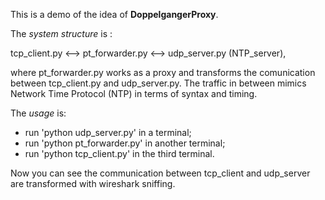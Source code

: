 This is a demo of the idea of **DoppelgangerProxy**.

The *system structure* is :

tcp_client.py  <--> pt_forwarder.py <--> udp_server.py (NTP_server), 

where pt_forwarder.py works as a proxy and transforms the comunication between tcp_client.py and udp_server.py. The traffic in between mimics Network Time Protocol (NTP) in terms of syntax and timing.

The *usage* is:
- run 'python udp_server.py' in a terminal;
- run 'python pt_forwarder.py' in another terminal;
- run 'python tcp_client.py' in the third terminal.

Now you can see the communication between tcp_client and udp_server are transformed with wireshark sniffing.


